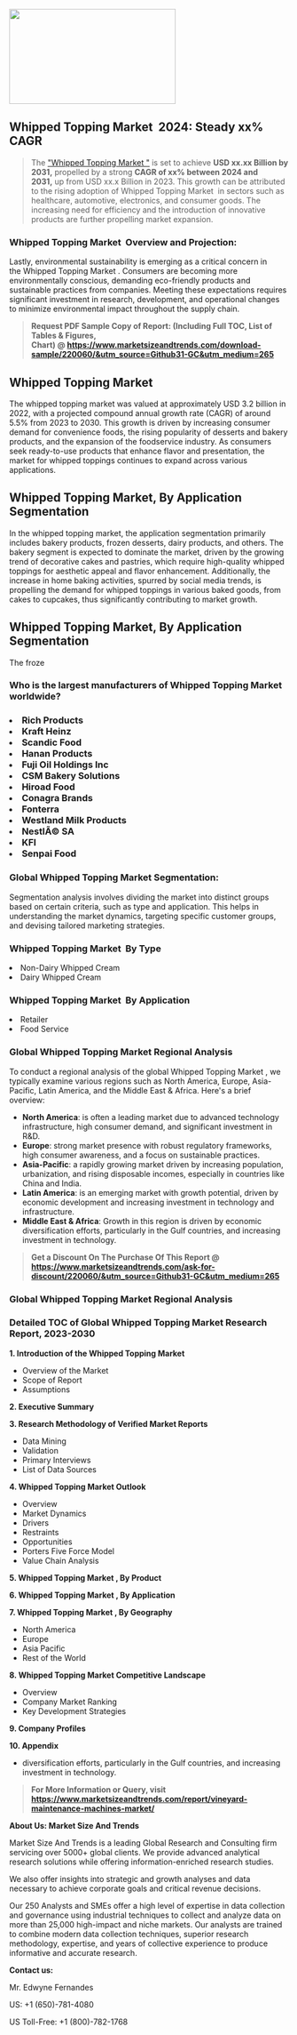 <p><img class="alignnone size-medium wp-image-20088" src="https://ffe5etoiles.com/wp-content/uploads/2024/12/MST1-300x171.png" alt="" width="300" height="171" /></p><h2 id="ember46" class="ember-view reader-text-block__heading-2">Whipped Topping Market &nbsp;2024: Steady&nbsp;xx% CAGR</h2><blockquote id="ember47" class="ember-view reader-text-block__blockquote">The&nbsp;<a class="app-aware-link " href="https://www.marketsizeandtrends.com/download-sample/220060/&utm_source=Github31-GC&utm_medium=265" target="_blank" data-test-app-aware-link="">"Whipped Topping Market "</a>&nbsp;is set to achieve&nbsp;<strong>USD&nbsp;xx.xx&nbsp;Billion by 2031,</strong>&nbsp;propelled by a strong&nbsp;<strong>CAGR of&nbsp;xx% between 2024 and 2031,</strong>&nbsp;up from USD xx.x Billion in 2023. This growth can be attributed to the rising adoption of&nbsp;Whipped Topping Market &nbsp;in sectors such as healthcare, automotive, electronics, and consumer goods. The increasing need for efficiency and the introduction of innovative products are further propelling market expansion.</blockquote><h3 id="ember48" class="ember-view reader-text-block__heading-3">Whipped Topping Market &nbsp;Overview and Projection:</h3><p id="ember49" class="ember-view reader-text-block__paragraph">Lastly, environmental sustainability is emerging as a critical concern in the&nbsp;Whipped Topping Market . Consumers are becoming more environmentally conscious, demanding eco-friendly products and sustainable practices from companies. Meeting these expectations requires significant investment in research, development, and operational changes to minimize environmental impact throughout the supply chain.</p><blockquote id="ember50" class="ember-view reader-text-block__blockquote"><strong>Request PDF Sample Copy of Report: (Including Full TOC, List of Tables &amp; Figures, Chart)&nbsp;@&nbsp;<strong><a href="https://www.marketsizeandtrends.com/download-sample/220060/&utm_source=Github31-GC&utm_medium=265" target="_blank">https://www.marketsizeandtrends.com/download-sample/220060/&utm_source=Github31-GC&utm_medium=265</a></strong></strong></blockquote><h3 class=""><h2>Whipped Topping Market</h2><p>The whipped topping market was valued at approximately USD 3.2 billion in 2022, with a projected compound annual growth rate (CAGR) of around 5.5% from 2023 to 2030. This growth is driven by increasing consumer demand for convenience foods, the rising popularity of desserts and bakery products, and the expansion of the foodservice industry. As consumers seek ready-to-use products that enhance flavor and presentation, the market for whipped toppings continues to expand across various applications.</p><h2>Whipped Topping Market, By Application Segmentation</h2><p>In the whipped topping market, the application segmentation primarily includes bakery products, frozen desserts, dairy products, and others. The bakery segment is expected to dominate the market, driven by the growing trend of decorative cakes and pastries, which require high-quality whipped toppings for aesthetic appeal and flavor enhancement. Additionally, the increase in home baking activities, spurred by social media trends, is propelling the demand for whipped toppings in various baked goods, from cakes to cupcakes, thus significantly contributing to market growth.</p><h2>Whipped Topping Market, By Application Segmentation</h2><p>The froze</h3><h3 id="" class="">Who is the largest manufacturers of&nbsp;Whipped Topping Market worldwide?</h3><h3 class=""></Li><Li>Rich Products</Li><Li> Kraft Heinz</Li><Li> Scandic Food</Li><Li> Hanan Products</Li><Li> Fuji Oil Holdings Inc</Li><Li> CSM Bakery Solutions</Li><Li> Hiroad Food</Li><Li> Conagra Brands</Li><Li> Fonterra</Li><Li> Westland Milk Products</Li><Li> NestlÃ© SA</Li><Li> KFI</Li><Li> Senpai Food</h3><h3 id="ember53" class="ember-view reader-text-block__heading-3">Global&nbsp;Whipped Topping Market Segmentation:</h3><p id="ember54" class="ember-view reader-text-block__paragraph">Segmentation analysis involves dividing the market into distinct groups based on certain criteria, such as type and application. This helps in understanding the market dynamics, targeting specific customer groups, and devising tailored marketing strategies.</p><h3 id="" class="">Whipped Topping Market &nbsp;By Type</h3><p></Li><Li>Non-Dairy Whipped Cream</Li><Li> Dairy Whipped Cream</p><h3 id="" class="">Whipped Topping Market &nbsp;By Application</h3><p class=""></Li><Li>Retailer</Li><Li> Food Service</p><h3 id="ember62" class="ember-view reader-text-block__heading-3">Global Whipped Topping Market Regional Analysis</h3><p id="ember63" class="ember-view reader-text-block__paragraph">To conduct a regional analysis of the global Whipped Topping Market , we typically examine various regions such as North America, Europe, Asia-Pacific, Latin America, and the Middle East &amp; Africa. Here's a brief overview:</p><ul><li><strong>North America</strong>: is often a leading market due to advanced technology infrastructure, high consumer demand, and significant investment in R&amp;D.</li><li><strong>Europe</strong>: strong market presence with robust regulatory frameworks, high consumer awareness, and a focus on sustainable practices.</li><li><strong>Asia-Pacific</strong>: a rapidly growing market driven by increasing population, urbanization, and rising disposable incomes, especially in countries like China and India.</li><li><strong>Latin America</strong>: is an emerging market with growth potential, driven by economic development and increasing investment in technology and infrastructure.</li><li><strong>Middle East &amp; Africa</strong>: Growth in this region is driven by economic diversification efforts, particularly in the Gulf countries, and increasing investment in technology.</li></ul><blockquote id="ember61" class="ember-view reader-text-block__blockquote"><strong>Get a Discount On The Purchase Of This Report @ <strong><a href="https://html-cleaner.com/" target="">https://www.marketsizeandtrends.com/ask-for-discount/220060/&utm_source=Github31-GC&utm_medium=265</a></strong></strong></blockquote><h3 id="ember62" class="ember-view reader-text-block__heading-3">Global Whipped Topping Market Regional Analysis</h3><h3 id="" class="">Detailed TOC of Global Whipped Topping Market Research Report, 2023-2030</h3><p id="" class=""><strong>1. Introduction of the Whipped Topping Market </strong></p><ul><li>Overview of the Market</li><li>Scope of Report</li><li>Assumptions</li></ul><p id="" class=""><strong>2. Executive Summary</strong></p><p id="" class=""><strong>3. Research Methodology of Verified Market Reports</strong></p><ul><li>Data Mining</li><li>Validation</li><li>Primary Interviews</li><li>List of Data Sources</li></ul><p id="" class=""><strong>4. Whipped Topping Market Outlook</strong></p><ul><li>Overview</li><li>Market Dynamics</li><li>Drivers</li><li>Restraints</li><li>Opportunities</li><li>Porters Five Force Model</li><li>Value Chain Analysis</li></ul><p id="" class=""><strong>5. Whipped Topping Market , By Product</strong></p><p id="" class=""><strong>6. Whipped Topping Market , By Application</strong></p><p id="" class=""><strong>7. Whipped Topping Market , By Geography</strong></p><ul><li>North America</li><li>Europe</li><li>Asia Pacific</li><li>Rest of the World</li></ul><p id="" class=""><strong>8. Whipped Topping Market Competitive Landscape</strong></p><ul><li>Overview</li><li>Company Market Ranking</li><li>Key Development Strategies</li></ul><p id="" class=""><strong>9. Company Profiles</strong></p><p id="" class=""><strong>10. Appendix</strong></p><ul><li>diversification efforts, particularly in the Gulf countries, and increasing investment in technology.</li></ul><blockquote id="ember65" class="ember-view reader-text-block__blockquote"><strong>For More Information or Query, visit <strong><strong><a href="https://html-cleaner.com/" target="">https://www.marketsizeandtrends.com/report/vineyard-maintenance-machines-market/</a></strong></strong></strong></blockquote><p id="" class=""><strong>About Us: Market Size And Trends</strong></p><p id="" class="">Market Size And Trends is a leading Global Research and Consulting firm servicing over 5000+ global clients. We provide advanced analytical research solutions while offering information-enriched research studies.</p><p id="" class="">We also offer insights into strategic and growth analyses and data necessary to achieve corporate goals and critical revenue decisions.</p><p id="" class="">Our 250 Analysts and SMEs offer a high level of expertise in data collection and governance using industrial techniques to collect and analyze data on more than 25,000 high-impact and niche markets. Our analysts are trained to combine modern data collection techniques, superior research methodology, expertise, and years of collective experience to produce informative and accurate research.</p><p id="" class=""><strong>Contact us:</strong></p><p id="" class="">Mr. Edwyne Fernandes</p><p id="" class="">US: +1 (650)-781-4080</p><p id="" class="">US Toll-Free: +1 (800)-782-1768</p>
